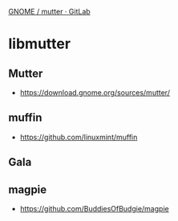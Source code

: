 [GNOME / mutter · GitLab](https://gitlab.gnome.org/GNOME/mutter)

# libmutter

## Mutter

- https://download.gnome.org/sources/mutter/

## muffin

- https://github.com/linuxmint/muffin

## Gala

## magpie

- https://github.com/BuddiesOfBudgie/magpie
